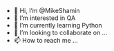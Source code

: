 - 👋 Hi, I’m @MikeShamin
- 👀 I’m interested in QA
- 🌱 I’m currently learning Python
- 💞️ I’m looking to collaborate on ...
- 📫 How to reach me ...

<!---
MikeShamin/MikeShamin is a ✨ special ✨ repository because its `README.md` (this file) appears on your GitHub profile.
You can click the Preview link to take a look at your changes.
--->
